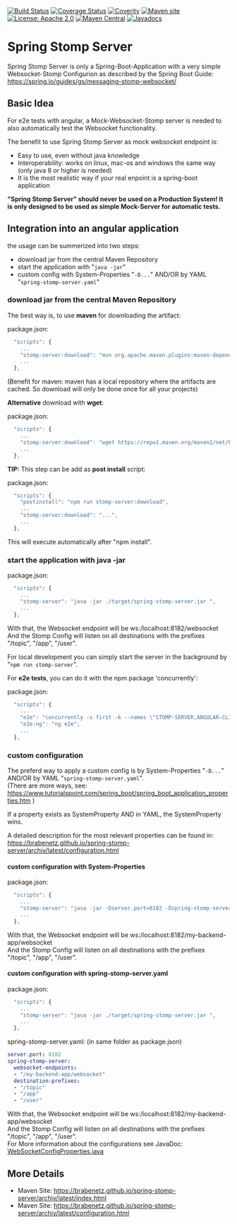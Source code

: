 [![Build Status](https://secure.travis-ci.org/brabenetz/spring-stomp-server.png?branch=master)](http://travis-ci.org/brabenetz/spring-stomp-server)
[![Coverage Status](https://coveralls.io/repos/brabenetz/spring-stomp-server/badge.svg?branch=code-quality)](https://coveralls.io/github/brabenetz/spring-stomp-server?branch=code-quality)
[![Coverity](https://scan.coverity.com/projects/21312/badge.svg)](https://scan.coverity.com/projects/brabenetz-spring-stomp-server)
[![Maven site](https://img.shields.io/badge/Maven-site-blue.svg)](https://brabenetz.github.io/spring-stomp-server/)
[![License: Apache 2.0](https://img.shields.io/badge/license-Apache_2.0-brightgreen.svg)](https://github.com/brabenetz/spring-stomp-server/blob/master/LICENSE.txt)
[![Maven Central](https://maven-badges.herokuapp.com/maven-central/net.brabenetz.app/spring-stomp-server/badge.svg)](https://maven-badges.herokuapp.com/maven-central/net.brabenetz.lib/spring-stomp-server)
[![Javadocs](http://www.javadoc.io/badge/net.brabenetz.app/spring-stomp-server.svg)](http://www.javadoc.io/doc/net.brabenetz.app/spring-stomp-server)

# Spring Stomp Server

Spring Stomp Server is only a Spring-Boot-Application with a very simple Websocket-Stomp Configurion as described by the Spring Boot Guide: \
https://spring.io/guides/gs/messaging-stomp-websocket/


<!-- MACRO{toc} -->

## Basic Idea

For e2e tests with angular, a Mock-Websocket-Stomp server is needed to also automatically test the Websocket functionality.

The benefit to use Spring Stomp Server as mock websocket endpoint is:

  * Easy to use, even without java knowledge
  * Interoperability: works on linux, mac-os and windows the same way (only java 8 or higher is needed)
  * It is the most realistic way if your real enpoint is a spring-boot application

**"Spring Stomp Server" should never be used on a Production System! It is only designed to be used as simple Mock-Server for automatic tests.**

## Integration into an angular application

the usage can be summerized into two steps:

* download jar from the central Maven Repository
* start the application with "`java -jar`" 
* custom config with System-Properties "`-D...`" AND/OR by YAML "`spring-stomp-server.yaml`"  

### download jar from the central Maven Repository

The best way is, to use **maven** for downloading the artifact:

package.json:
``` js
  "scripts": {
    ...
    "stomp-server:download": "mvn org.apache.maven.plugins:maven-dependency-plugin:3.0.0:copy -Dartifact=net.brabenetz.app:spring-stomp-server:1.0.0 -DoutputDirectory=./target -Dmdep.stripVersion=true",
    ...
  },
```
(Benefit for maven: maven has a local repository where the artifacts are cached. So download will only be done once for all your projects)

**Alternative** download with **wget**:

package.json:
``` js
  "scripts": {
    ...
    "stomp-server:download": "wget https://repo1.maven.org/maven2/net/brabenetz/app/spring-stomp-server/1.0.0/spring-stomp-server-1.0.0.jar -O ./target/spring-stomp-server.jar",
    ...
  },
```

**TIP:** This step can be add as **post install** script:

package.json:
``` js
  "scripts": {
    "postinstall": "npm run stomp-server:download",
    ...
    "stomp-server:download": "...",
    ...
  },
```
This will execute automatically after "npm install".


### start the application with java -jar

package.json:
``` js
  "scripts": {
    ...
    "stomp-server": "java -jar ./target/spring-stomp-server.jar ",
    ...
  },
```
With that, the Websocket endpoint will be ws:/localhost:8182/websocket \
And the Stomp Config will listen on all destinations with the prefixes "/topic", "/app", "/user".

For local development you can simply start the server in the background by "`npm run stomp-server`".

For **e2e tests**, you can do it with the npm package 'concurrently':

package.json:
``` js
  "scripts": {
    ...
    "e2e": "concurrently -s first -k --names \"STOMP-SERVER,ANGULAR-CLI\" --prefix \"[{name}]\" \"npm run stomp-server\" \"npm run e2e:ng\"",
    "e2e:ng": "ng e2e",
    ...
  },
```

### custom configuration

The preferd way to apply a custom config is by System-Properties "`-D...`" AND/OR by YAML "`spring-stomp-server.yaml`". \
(There are more ways, see: https://www.tutorialspoint.com/spring_boot/spring_boot_application_properties.htm )

If a property exists as SystemProperty AND in YAML, the SystemProperty wins.

A detailed description for the most relevant properties can be found in: \
https://brabenetz.github.io/spring-stomp-server/archiv/latest/configuration.html

#### custom configuration with System-Properties

package.json:
``` js
  "scripts": {
    ...
    "stomp-server": "java -jar -Dserver.port=8182 -Dspring-stomp-server.destination-prefixes=/topic,/app,/user -Dspring-stomp-server.websocket-endpoints=/my-backend-app/websocket ./target/spring-stomp-server.jar ",
    ...
  },
```
With that, the Websocket endpoint will be ws:/localhost:8182/my-backend-app/websocket \
And the Stomp Config will listen on all destinations with the prefixes "/topic", "/app", "/user".

#### custom configuration with spring-stomp-server.yaml

package.json:
``` js
  "scripts": {
    ...
    "stomp-server": "java -jar ./target/spring-stomp-server.jar ",
    ...
  },
```

spring-stomp-server.yaml: (in same folder as package.json)
``` yaml
server.port: 8182
spring-stomp-server:
  websocket-endpoints:
  - "/my-backend-app/websocket"
  destination-prefixes:
  - "/topic"
  - "/app"
  - "/user"
```

With that, the Websocket endpoint will be ws:/localhost:8182/my-backend-app/websocket \
And the Stomp Config will listen on all destinations with the prefixes "/topic", "/app", "/user". \
For More information about the configurations see JavaDoc: [WebSocketConfigProperties.java](./apidocs/net/brabenetz/app/springstompserver/config/WebSocketConfigProperties.html)

## More Details

  * Maven Site: https://brabenetz.github.io/spring-stomp-server/archiv/latest/index.html
  * Maven Site: https://brabenetz.github.io/spring-stomp-server/archiv/latest/configuration.html
